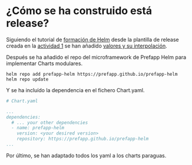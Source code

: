 # ¿Cómo se ha construido está release?

Siguiendo el tutorial de [formación de Helm](https://prefapp.github.io/formacion/cursos/helm/#/) desde la plantilla de release creada en la [actividad 1](../actividade-1-charts-helm/) se han añadido [valores y su interpolación](https://prefapp.github.io/formacion/cursos/helm/#/./02_helm_charts/01_valores_y_su_interpolacion). 

Después se ha añadido el repo del microframework de Prefapp Helm para implementar Charts modulares.

```shell
helm repo add prefapp-helm https://prefapp.github.io/prefapp-helm
helm repo update
```

Y se ha incluído la dependencia en el fichero Chart.yaml.

```yaml
# Chart.yaml

...
dependencies:
  # ... your other dependencies
  - name: prefapp-helm
    version: <your desired version>
    repository: https://prefapp.github.io/prefapp-helm
...
```

Por último, se han adaptado todos los yaml a los charts paraguas.

